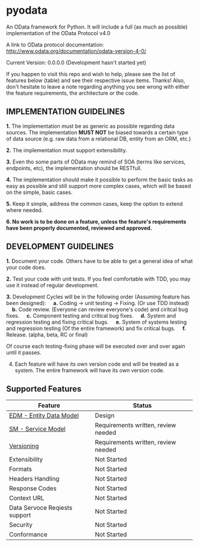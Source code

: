 pyodata
=======

An OData framework for Python. It will include a full (as much as possible) implementation of the OData Protocol v4.0

A link to OData protocol documentation: http://www.odata.org/documentation/odata-version-4-0/

Current Version: 0.0.0.0 (Development hasn't started yet)

If you happen to visit this repo and wish to help, please see the list of features below (table) and see their respective issue items. Thanks!
Also, don't hesitate to leave a note regarding anything you see wrong with either the feature requirements, the architecture or the code.

## IMPLEMENTATION GUIDELINES

**1.** The implementation must be as generic as possible regarding data sources. The implementation **MUST NOT** be biased towards a certain type of data source (e.g. raw data from a relational DB, entity from an ORM, etc.)

**2.** The implementation must support extensibility.

**3.** Even tho some parts of OData may remind of SOA (terms like services, endpoints, etc), the implementation should be RESTfull.

**4.** The implementation should make it possible to perform the basic tasks as easy as possible and still support more complex cases, which will be based on the simple, basic cases.

**5.** Keep it simple, address the common cases, keep the option to extend where needed.

**6. No work is to be done on a feature, unless the feature's requirements have been properly documented, reviewed and approved.**

## DEVELOPMENT GUIDELINES

**1.** Document your code. Others have to be able to get a general idea of what your code does.

**2.** Test your code with unit tests. If you feel comfortable with TDD, you may use it instead of regular development.

**3.** Development Cycles will be in the following order (Assuming feature has been designed):
&nbsp;&nbsp;&nbsp;&nbsp;**a.** Coding -> unit testing -> Fixing. (Or use TDD instead)
&nbsp;&nbsp;&nbsp;&nbsp;**b.** Code review. (Everyone can review everyone's code) and ciritcal bug fixes.
&nbsp;&nbsp;&nbsp;&nbsp;**c.** Component testing and critical bug fixes.
&nbsp;&nbsp;&nbsp;&nbsp;**d.** System and regression testing and fixing critical bugs.
&nbsp;&nbsp;&nbsp;&nbsp;**e.** System of systems testing and regression testing (Of the entire framework) and fix critical bugs.
&nbsp;&nbsp;&nbsp;&nbsp;**f.** Release. (alpha, beta, RC or final)

Of course each testing-fixing phase will be executed over and over again until it passes.

4. Each feature will have its own version code and will be treated as a system. The entire framework will have its own version code.

## Supported Features

|Feature | Status|
|--------|--------|
|[EDM - Entity Data Model](https://github.com/Terfin/pyodata/issues/1) | Design |
|[SM - Service Model](https://github.com/Terfin/pyodata/issues/2) | Requirements written, review needed |
|[Versioning](https://github.com/Terfin/pyodata/issues/3) | Requirements written, review needed |
| Extensibility | Not Started |
| Formats | Not Started |
| Headers Handling | Not Started |
| Response Codes | Not Started |
| Context URL | Not Started |
| Data Servoce Reqiests support | Not Started |
| Security | Not Started |
| Conformance | Not Started |

